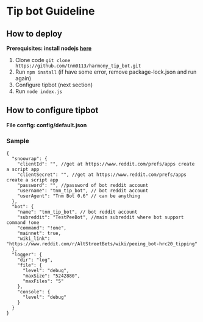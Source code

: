 # Tip bot Guideline

## How to deploy
**Prerequisites: install nodejs [here](https://www.digitalocean.com/community/tutorials/how-to-install-node-js-on-ubuntu-18-04)**
1. Clone code
`git clone https://github.com/tnm0113/harmony_tip_bot.git`
2. Run `npm install` (if have some error, remove package-lock.json and run again)
3. Configure tipbot (next section)
4. Run `node index.js`

## How to configure tipbot
**File config: config/default.json**
### Sample
```
{
  "snoowrap": {
    "clientId": "", //get at https://www.reddit.com/prefs/apps create a script app
    "clientSecret": "", //get at https://www.reddit.com/prefs/apps create a script app
    "password": "", //password of bot reddit account
    "username": "tnm_tip_bot", // bot reddit account
    "userAgent": "Tnm Bot 0.6" // can be anything
  },
  "bot": {
    "name": "tnm_tip_bot", // bot reddit account
    "subreddit": "TestPeeBot", //main subreddit where bot support command !one
    "command": "!one",
    "mainnet": true, 
    "wiki_link": "https://www.reddit.com/r/AltStreetBets/wiki/peeing_bot-hrc20_tipping"
  },
  "logger": {
    "dir": "log",
    "file": {
      "level": "debug",
      "maxSize": "5242880",
      "maxFiles": "5"
    },
    "console": {
      "level": "debug"
    }
  }
}
```
